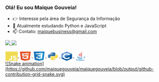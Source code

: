 ### Olá! Eu sou Maique Gouveia!

- 👉 Interesse pela área de Segurança da Informação
- 🌱 Atualmente estudando Python e JavaScript
- 📫 Contato: maiquebusiness@gmail.com

<div>
  <a href="https://github.com/maiquegouveia">
  <img height="180em" src="https://github-readme-stats.vercel.app/api?username=maiquegouveia&show_icons=true&theme=algolia&include_all_commits=true&count_private=true"/>
  <img height="180em" src="https://github-readme-stats.vercel.app/api/top-langs/?username=maiquegouveia&layout=compact&langs_count=7&theme=algolia"/>
</div>
<div style="display: inline_block"><br>
  <img align="center" alt="Maique-Js" height="30" width="40" src="https://raw.githubusercontent.com/devicons/devicon/master/icons/javascript/javascript-plain.svg">
  <img align="center" alt="Maique-HTML" height="30" width="40" src="https://raw.githubusercontent.com/devicons/devicon/master/icons/html5/html5-original.svg">
  <img align="center" alt="Maique-CSS" height="30" width="40" src="https://raw.githubusercontent.com/devicons/devicon/master/icons/css3/css3-original.svg">
  <img align="center" alt="Maique-Python" height="30" width="40" src="https://raw.githubusercontent.com/devicons/devicon/master/icons/python/python-original.svg">
  <img align="center" alt="Maique-C" height="30" width="40" src="https://raw.githubusercontent.com/devicons/devicon/master/icons/c/c-original.svg">
  <img align="center" alt="Maique-Java" height="30" width="40" src="https://raw.githubusercontent.com/devicons/devicon/master/icons/java/java-original.svg">
</div>
![Snake animation](https://github.com/maiquegouveia/maiquegouveia/blob/output/github-contribution-grid-snake.svg)

